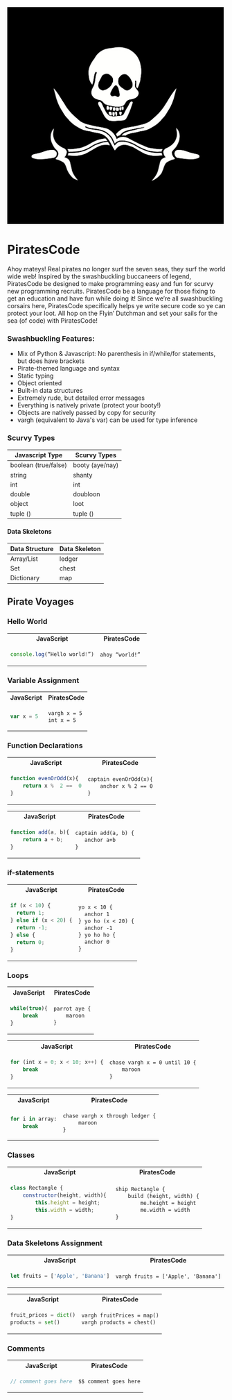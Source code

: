 <img src=./docs/piratescodelogo.jpg width="500" height="500"> 

# PiratesCode

Ahoy mateys! Real pirates no longer surf the seven seas, they surf the world wide web! Inspired by the swashbuckling buccaneers of legend, PiratesCode be designed to make programming easy and fun for scurvy new programming recruits. PiratesCode be a language for those fixing to get an education and have fun while doing it! Since we’re all swashbuckling corsairs here, PiratesCode specifically helps ye write secure code so ye can protect your loot. All hop on the Flyin’ Dutchman and set your sails for the sea (of code) with PiratesCode!

### Swashbuckling Features:
- Mix of Python & Javascript: No parenthesis in if/while/for statements, but does have brackets
- Pirate-themed language and syntax
- Static typing
- Object oriented
- Built-in data structures
- Extremely rude, but detailed error messages
- Everything is natively private (protect your booty!)
- Objects are natively passed by copy for security
- vargh (equivalent to Java's var) can be used for type inference

### Scurvy Types
| Javascript Type     | Scurvy Types   |
| --------------      | -------------- |
| boolean (true/false)| booty (aye/nay)|      
| string              | shanty         |
| int                 | int            |
| double              | doubloon       |
| object              | loot           |
| tuple ()            | tuple ()       |


#### Data Skeletons
| Data Structure | Data Skeleton |
| -------------- | --------------|
| Array/List     | ledger        |
| Set            | chest         |
| Dictionary     | map           |

## Pirate Voyages

### Hello World

<table>
<tr> <th>JavaScript</th><th>PiratesCode</th><tr>
</tr>
<td>

```javascript
console.log(“Hello world!”)
```

</td>

<td>

```
ahoy “world!” 
```

</td>
</table>

### Variable Assignment

<table>
<tr> <th>JavaScript</th><th>PiratesCode</th><tr>
</tr>
<td>

```javascript
var x = 5
```

</td>

<td>

```
vargh x = 5
int x = 5
```

</td>
</table>

### Function Declarations

<table>
<tr> <th>JavaScript</th><th>PiratesCode</th><tr>
</tr>
<td>
    
```javascript
function evenOrOdd(x){
    return x %  2 ==  0
}
```
</td>
<td>
    
```
captain evenOrOdd(x){
    anchor x % 2 == 0
}
```
</td>
</table>


<table>
<tr> <th>JavaScript</th><th>PiratesCode</th><tr>
</tr>
<td>
    
```javascript
function add(a, b){
    return a + b;
}
```
</td>
<td>
    
```
captain add(a, b) { 
   anchor a+b
}
```
</td>
</table>

### if-statements

<table>
<tr> <th>JavaScript</th><th>PiratesCode</th><tr>
</tr>
<td>
    
```javascript
if (x < 10) {
  return 1;
} else if (x < 20) {
  return -1;
} else {
  return 0;
}
```
</td>
<td>
    
```
yo x < 10 {
  anchor 1
} yo ho (x < 20) {
  anchor -1
} yo ho ho {
  anchor 0
} 
```
</td>
</table>

### Loops

<table>
<tr> <th>JavaScript</th><th>PiratesCode</th><tr>
</tr>
<td>
    
```javascript
while(true){
    break
}
```
</td>
<td>
    
```
parrot aye {
    maroon
}
```
</td>
</table>

<table>
<tr> <th>JavaScript</th><th>PiratesCode</th><tr>
</tr>
<td>
    
```javascript
for (int x = 0; x < 10; x++) {
    break
}
```
</td>
<td>
    
```
chase vargh x = 0 until 10 {
    maroon
}
```
</td>
</table>

<table>
<tr> <th>JavaScript</th><th>PiratesCode</th><tr>
</tr>
<td>
    
```python
for i in array:
    break
```
</td>
<td>
    
```
chase vargh x through ledger {
     maroon
}
```
</td>
</table>

### Classes

<table>
<tr> <th>JavaScript</th><th>PiratesCode</th><tr>
</tr>
<td>
    
```javascript
class Rectangle {
    constructor(height, width){ 
        this.height = height;
        this.width = width;
}
```
</td>
<td>
    
```
ship Rectangle {
    build (height, width) {
        me.height = height
        me.width = width
}
```
</td>
</table>

### Data Skeletons Assignment

<table>
<tr> <th>JavaScript</th><th>PiratesCode</th><tr>
</tr>
<td>
    
```javascript
let fruits = ['Apple', 'Banana']
```
</td>
<td>
    
```
vargh fruits = ['Apple', 'Banana']
```
</td>
</table>

<table>
<tr> <th>JavaScript</th><th>PiratesCode</th><tr>
</tr>
<td>
    
```python
fruit_prices = dict()
products = set()
```
</td>
<td>
    
```
vargh fruitPrices = map()
vargh products = chest()
```
</td>
</table>

### Comments   

<table>
<tr> <th>JavaScript</th><th>PiratesCode</th><tr>
</tr>
<td> 
    
```javascript
// comment goes here
```
</td>
<td>
    
```
$$ comment goes here
```
</td>
</table>
